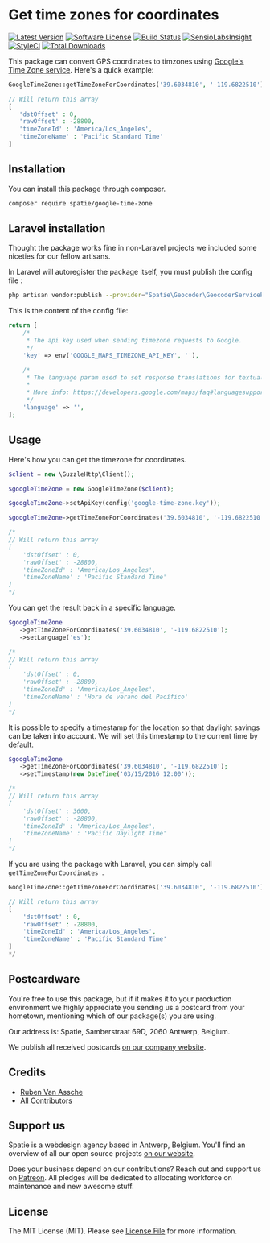 # Get time zones for coordinates

[![Latest Version](https://img.shields.io/github/release/spatie/geocoder.svg?style=flat-square)](https://github.com/spatie/geocoder/releases)
[![Software License](https://img.shields.io/badge/license-MIT-brightgreen.svg?style=flat-square)](LICENSE.md)
[![Build Status](https://img.shields.io/travis/spatie/geocoder/master.svg?style=flat-square)](https://travis-ci.org/spatie/geocoder)
[![SensioLabsInsight](https://img.shields.io/sensiolabs/i/c0e7c71d-351a-4996-9d74-24abfa074410.svg?style=flat-square)](https://insight.sensiolabs.com/projects/c0e7c71d-351a-4996-9d74-24abfa074410)
[![StyleCI](https://styleci.io/repos/19355432/shield)](https://styleci.io/repos/19355432)
[![Total Downloads](https://img.shields.io/packagist/dt/spatie/geocoder.svg?style=flat-square)](https://packagist.org/packages/spatie/geocoder)

This package can convert GPS coordinates to timzones using [Google's Time Zone service](https://developers.google.com/maps/documentation/timezone/intro). Here's a quick example:

```php
GoogleTimeZone::getTimeZoneForCoordinates('39.6034810', '-119.6822510');

// Will return this array
[
   'dstOffset' : 0,
   'rawOffset' : -28800,
   'timeZoneId' : 'America/Los_Angeles',
   'timeZoneName' : 'Pacific Standard Time'
]
```

## Installation

You can install this package through composer.

```bash
composer require spatie/google-time-zone
```
## Laravel installation

Thought the package works fine in non-Laravel projects we included some niceties for our fellow artisans.

In Laravel will autoregister the package itself, you must publish the config file :

```bash
php artisan vendor:publish --provider="Spatie\Geocoder\GeocoderServiceProvider" --tag="config"
```

This is the content of the config file:

```php
return [
    /*
     * The api key used when sending timezone requests to Google.
     */
    'key' => env('GOOGLE_MAPS_TIMEZONE_API_KEY', ''),

    /*
     * The language param used to set response translations for textual data.
     *
     * More info: https://developers.google.com/maps/faq#languagesupport
     */
    'language' => '',
];
```

## Usage

Here's how you can get the timezone for coordinates.

```php
$client = new \GuzzleHttp\Client();

$googleTimeZone = new GoogleTimeZone($client);

$googleTimeZone->setApiKey(config('google-time-zone.key'));

$googleTimeZone->getTimeZoneForCoordinates('39.6034810', '-119.6822510');

/*
// Will return this array
[
    'dstOffset' : 0,
    'rawOffset' : -28800,
    'timeZoneId' : 'America/Los_Angeles',
    'timeZoneName' : 'Pacific Standard Time'
]
*/
```


You can get the result back in a specific language.

```php
$googleTimeZone
   ->getTimeZoneForCoordinates('39.6034810', '-119.6822510');
   ->setLanguage('es');

/*
// Will return this array
[
    'dstOffset' : 0,
    'rawOffset' : -28800,
    'timeZoneId' : 'America/Los_Angeles',
    'timeZoneName' : 'Hora de verano del Pacífico'
]
*/
```

It is possible to specify a timestamp for the location so that daylight savings can be taken into account. We will set this timestamp to the current time by default.

```php
$googleTimeZone
   ->getTimeZoneForCoordinates('39.6034810', '-119.6822510');
   ->setTimestamp(new DateTime('03/15/2016 12:00'));

/*
// Will return this array
[
    'dstOffset' : 3600,
    'rawOffset' : -28800,
    'timeZoneId' : 'America/Los_Angeles',
    'timeZoneName' : 'Pacific Daylight Time'
]
*/
```


If you are using the package with Laravel, you can simply call `getTimeZoneForCoordinates `.

```php
GoogleTimeZone::getTimeZoneForCoordinates('39.6034810', '-119.6822510');

// Will return this array
[
    'dstOffset' : 0,
    'rawOffset' : -28800,
    'timeZoneId' : 'America/Los_Angeles',
    'timeZoneName' : 'Pacific Standard Time'
]
*/
```

## Postcardware

You're free to use this package, but if it makes it to your production environment we highly appreciate you sending us a postcard from your hometown, mentioning which of our package(s) you are using.

Our address is: Spatie, Samberstraat 69D, 2060 Antwerp, Belgium.

We publish all received postcards [on our company website](https://spatie.be/en/opensource/postcards).

## Credits

- [Ruben Van Assche](https://github.com/rubenvanassche)
- [All Contributors](../../contributors)

## Support us

Spatie is a webdesign agency based in Antwerp, Belgium. You'll find an overview of all our open source projects [on our website](https://spatie.be/opensource).

Does your business depend on our contributions? Reach out and support us on [Patreon](https://www.patreon.com/spatie).
All pledges will be dedicated to allocating workforce on maintenance and new awesome stuff.

## License

The MIT License (MIT). Please see [License File](LICENSE.md) for more information.
